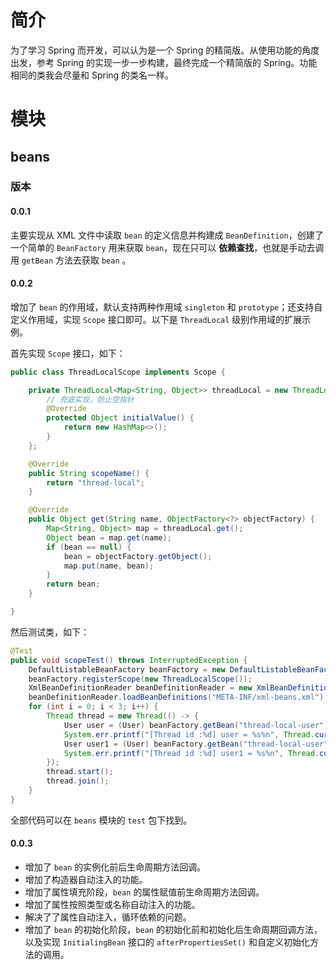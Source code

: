 # 简介
为了学习 Spring 而开发，可以认为是一个 Spring 的精简版。从使用功能的角度出发，参考 Spring 的实现一步一步构建，最终完成一个精简版的 Spring。功能相同的类我会尽量和 Spring 的类名一样。

# 模块

## beans

### 版本

#### 0.0.1

主要实现从 XML 文件中读取 `bean` 的定义信息并构建成 `BeanDefinition`，创建了一个简单的 `BeanFactory` 用来获取 `bean`，现在只可以 **依赖查找**，也就是手动去调用 `getBean` 方法去获取 `bean` 。

#### 0.0.2

增加了 `bean` 的作用域，默认支持两种作用域 `singleton` 和 `prototype`；还支持自定义作用域，实现 `Scope` 接口即可。以下是 `ThreadLocal` 级别作用域的扩展示例。

首先实现 `Scope` 接口，如下：

```java
public class ThreadLocalScope implements Scope {

    private ThreadLocal<Map<String, Object>> threadLocal = new ThreadLocal() {
        // 兜底实现，防止空指针
        @Override
        protected Object initialValue() {
            return new HashMap<>();
        }
    };

    @Override
    public String scopeName() {
        return "thread-local";
    }

    @Override
    public Object get(String name, ObjectFactory<?> objectFactory) {
        Map<String, Object> map = threadLocal.get();
        Object bean = map.get(name);
        if (bean == null) {
            bean = objectFactory.getObject();
            map.put(name, bean);
        }
        return bean;
    }

}
```

然后测试类，如下：

```java
@Test
public void scopeTest() throws InterruptedException {
    DefaultListableBeanFactory beanFactory = new DefaultListableBeanFactory();
    beanFactory.registerScope(new ThreadLocalScope());
    XmlBeanDefinitionReader beanDefinitionReader = new XmlBeanDefinitionReader(beanFactory);
    beanDefinitionReader.loadBeanDefinitions("META-INF/xml-beans.xml");
    for (int i = 0; i < 3; i++) {
        Thread thread = new Thread(() -> {
            User user = (User) beanFactory.getBean("thread-local-user");
            System.err.printf("[Thread id :%d] user = %s%n", Thread.currentThread().getId(), user.getClass().getName() + "@" + Integer.toHexString(user.hashCode()));
            User user1 = (User) beanFactory.getBean("thread-local-user");
            System.err.printf("[Thread id :%d] user1 = %s%n", Thread.currentThread().getId(), user1.getClass().getName() + "@" + Integer.toHexString(user1.hashCode()));
        });
        thread.start();
        thread.join();
    }
}
```

全部代码可以在 `beans` 模块的 `test` 包下找到。

#### 0.0.3

* 增加了 `bean` 的实例化前后生命周期方法回调。
* 增加了构造器自动注入的功能。
* 增加了属性填充阶段，`bean` 的属性赋值前生命周期方法回调。
* 增加了属性按照类型或名称自动注入的功能。
* 解决了了属性自动注入，循环依赖的问题。
* 增加了 `bean` 的初始化阶段，`bean` 的初始化前和初始化后生命周期回调方法，以及实现 `InitialingBean` 接口的 `afterPropertiesSet()` 和自定义初始化方法的调用。

